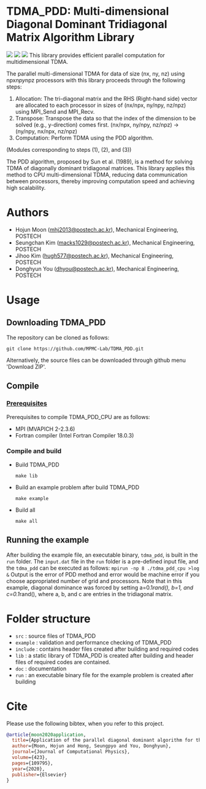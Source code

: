 # TDMA_PDD: Multi-dimensional Diagonal Dominant Tridiagonal Matrix Algorithm Library
![](https://img.shields.io/badge/Fortran-Fortran_90-blue.svg)
[![](https://img.shields.io/badge/docs-passing-green.svg)](https://xccels.github.io/TDMA_PDD)
![](https://img.shields.io/badge/license-MIT_License-yellow.svg)
This library provides efficient parallel computation for multidimensional TDMA.

The parallel multi-dimensional TDMA for data of size (nx, ny, nz) using npx*npy*npz processors with this library proceeds through the following steps:

1.	Allocation: The tri-diagonal matrix and the RHS (Right-hand side) vector are allocated to each processor in sizes of (nx/npx, ny/npy, nz/npz) using MPI_Send and MPI_Recv.
2.	Transpose: Transpose the data so that the index of the dimension to be solved (e.g., y-direction) comes first.
(nx/npx, ny/npy, nz/npz) -> (ny/npy, nx/npx, nz/npz)
3.	Computation: Perform TDMA using the PDD algorithm.

(Modules corresponding to steps (1), (2), and (3))

The PDD algorithm, proposed by Sun et al. (1989), is a method for solving TDMA of diagonally dominant tridiagonal matrices. This library applies this method to CPU multi-dimensional TDMA, reducing data communication between processors, thereby improving computation speed and achieving high scalability.
 
# Authors
- Hojun Moon (mhj2013@postech.ac.kr), Mechanical Engineering, POSTECH
- Seungchan Kim (macks1029@postech.ac.kr), Mechanical Engineering, POSTECH
- Jihoo Kim (hugh577@postech.ac.kr), Mechanical Engineering, POSTECH
- Donghyun You (dhyou@postech.ac.kr), Mechanical Engineering, POSTECH

# Usage
## Downloading TDMA_PDD
The repository can be cloned as follows:

```
git clone https://github.com/MPMC-Lab/TDMA_PDD.git
```
Alternatively, the source files can be downloaded through github menu 'Download ZIP'.

## Compile
### [Prerequisites](./doc/2_installation.md)
Prerequisites to compile TDMA_PDD_CPU are as follows:
* MPI (MVAPICH 2-2.3.6)
* Fortran compiler (Intel Fortran Compiler 18.0.3)

### Compile and build
* Build TDMA_PDD
    ```
	make lib
	```
* Build an example problem after build TDMA_PDD

    ```
	make example
	```
* Build all

    ```
	make all
	```

## Running the example
After building the example file, an executable binary, `tdma_pdd`, is built in the `run` folder. The `input.dat` file in the `run` folder is a pre-defined input file, and the `tdma_pdd` can be executed as follows:
    ```
	mpirun -np 8 ./tdma_pdd_cpu >log &
    ```
Output is the error of PDD method and error would be machine error if you choose appropriated number of grid and processors. Note that in this example, diagonal dominance was forced by setting a=0.1*rand(), b=1, and c=0.1*rand(), where a, b, and c are entries in the tridiagonal matrix.

# Folder structure
* `src` : source files of TDMA_PDD
* `example` : validation and performance checking of TDMA_PDD
* `include` : contains header files created after building and required codes
* `lib` : a static library of TDMA_PDD is created after building
and header files of required codes are contained.
* `doc` : documentation
* `run` : an executable binary file for the example problem is created after building

# Cite
Please use the following bibtex, when you refer to this project.

```bibtex
@article{moon2020application,
  title={Application of the parallel diagonal dominant algorithm for the incompressible Navier-Stokes equations},
  author={Moon, Hojun and Hong, Seungpyo and You, Donghyun},
  journal={Journal of Computational Physics},
  volume={423},
  pages={109795},
  year={2020},
  publisher={Elsevier}
}


